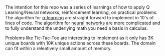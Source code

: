 The intention for this repo was a series of learnings of how to apply Q Learning/Neural networks, reinforcement learning, on practical problems.  The algorithm for [q-learning](https://en.wikipedia.org/wiki/Q-learning) are straight forward to implement in 10's of lines of code.  The algorithm for [neural networks](https://en.wikipedia.org/wiki/Mathematics_of_artificial_neural_networks) are more complicated and to fully understand the underlying math you need a basis in calculus.

Problems like Tic-Tac-Toe are interesting to implement as it only has 3K unique boards with 10K unique actions across these boards.  The domain can fit within a releatively small amount of memory.



